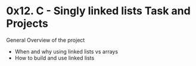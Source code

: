 #		0x12. C - Singly linked lists Task and Projects

General Overview of the project
*	When and why using linked lists vs arrays
*	How to build and use linked lists
